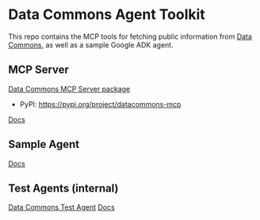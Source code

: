 # Data Commons Agent Toolkit

This repo contains the MCP tools for fetching public information from [Data Commons](https://datacommons.org/), as well as a sample Google ADK agent.

## MCP Server

[Data Commons MCP Server package](packages/datacommons-mcp/)
* PyPI: https://pypi.org/project/datacommons-mcp

[Docs](docs/get_started.md)

## Sample Agent


[Docs](docs/get_started.md)

## Test Agents (internal)

[Data Commons Test Agent](packages/datacommons-test-agents/)
[Docs](packages/datacommons-test-agents/README.md)
